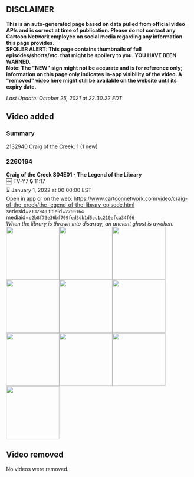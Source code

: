 ## DISCLAIMER
**This is an auto-generated page based on data pulled from official video APIs and is correct at time of publication. Please do not contact any Cartoon Network employee on social media regarding any information this page provides.**  
**SPOILER ALERT: This page contains thumbnails of full episodes/shorts/etc. that might be spoilery to you. YOU HAVE BEEN WARNED.**  
**Note: The "NEW" sign might not be accurate and is for reference only; information on this page only indicates in-app visibility of the video. A "removed" video here might still be available on the website until its expiry date.**  

_Last Update: October 25, 2021 at 22:30:22 EDT_
## Video added
### Summary
2132940 Craig of the Creek: 1 (1 new)  
### 2260164
**Craig of the Creek S04E01 - The Legend of the Library**  
🆕 TV-Y7 🔒 11:17  
⌛ January 1, 2022 at 00:00:00 EST  
[Open in app](https://cnvideo.sercomkc.org/redirector.html?type=cnapp&seriesid=2132940&titleid=2260164&mediaid=e2b8f73e36bf709fed3db1d5ec1c210efca34f06) or on the web: https://www.cartoonnetwork.com/video/craig-of-the-creek/the-legend-of-the-library-episode.html  
seriesid=`2132940` titleid=`2260164` mediaid=`e2b8f73e36bf709fed3db1d5ec1c210efca34f06`  
_When the library is thrown into disarray, an ancient ghost is awoken._  
<a href="https://s3.amazonaws.com/cartoonorchestrator/2260164_001_1280x720.jpg"><img src="https://s3.amazonaws.com/cartoonorchestrator/2260164_001_640x360.jpg" height="144px" /></a><a href="https://s3.amazonaws.com/cartoonorchestrator/2260164_002_1280x720.jpg"><img src="https://s3.amazonaws.com/cartoonorchestrator/2260164_002_640x360.jpg" height="144px" /></a><a href="https://s3.amazonaws.com/cartoonorchestrator/2260164_003_1280x720.jpg"><img src="https://s3.amazonaws.com/cartoonorchestrator/2260164_003_640x360.jpg" height="144px" /></a><a href="https://s3.amazonaws.com/cartoonorchestrator/2260164_004_1280x720.jpg"><img src="https://s3.amazonaws.com/cartoonorchestrator/2260164_004_640x360.jpg" height="144px" /></a><a href="https://s3.amazonaws.com/cartoonorchestrator/2260164_005_1280x720.jpg"><img src="https://s3.amazonaws.com/cartoonorchestrator/2260164_005_640x360.jpg" height="144px" /></a><a href="https://s3.amazonaws.com/cartoonorchestrator/2260164_006_1280x720.jpg"><img src="https://s3.amazonaws.com/cartoonorchestrator/2260164_006_640x360.jpg" height="144px" /></a><a href="https://s3.amazonaws.com/cartoonorchestrator/2260164_007_1280x720.jpg"><img src="https://s3.amazonaws.com/cartoonorchestrator/2260164_007_640x360.jpg" height="144px" /></a><a href="https://s3.amazonaws.com/cartoonorchestrator/2260164_008_1280x720.jpg"><img src="https://s3.amazonaws.com/cartoonorchestrator/2260164_008_640x360.jpg" height="144px" /></a><a href="https://s3.amazonaws.com/cartoonorchestrator/2260164_009_1280x720.jpg"><img src="https://s3.amazonaws.com/cartoonorchestrator/2260164_009_640x360.jpg" height="144px" /></a><a href="https://s3.amazonaws.com/cartoonorchestrator/2260164_010_1280x720.jpg"><img src="https://s3.amazonaws.com/cartoonorchestrator/2260164_010_640x360.jpg" height="144px" /></a>
## Video removed
No videos were removed.  
